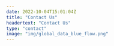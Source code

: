 ```yaml
---
date: 2022-10-04T15:01:04Z
title: "Contact Us"
headertext: "Contact Us"
type: "contact"
image: "img/global_data_blue_flow.png"
---
```

